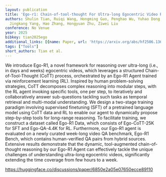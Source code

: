 ```yaml
---
layout: publication
title: 'Ego-r1: Chain-of-tool-thought For Ultra-long Egocentric Video Reasoning'
authors: Shulin Tian, Ruiqi Wang, Hongming Guo, Penghao Wu, Yuhao Dong, Xiuying Wang,
  Jingkang Yang, Hao Zhang, Hongyuan Zhu, Ziwei Liu
conference: No Venue
year: 2025
bibkey: tian2025ego
additional_links: [{name: Paper, url: 'https://arxiv.org/abs/hf2506.13654'}]
tags: ["Tools"]
short_authors: Tian et al.
---
```

We introduce Ego-R1, a novel framework for reasoning over ultra-long (i.e., in days and weeks) egocentric videos, which leverages a structured Chain-of-Tool-Thought (CoTT) process, orchestrated by an Ego-R1 Agent trained via reinforcement learning (RL). Inspired by human problem-solving strategies, CoTT decomposes complex reasoning into modular steps, with the RL agent invoking specific tools, one per step, to iteratively and collaboratively answer sub-questions tackling such tasks as temporal retrieval and multi-modal understanding. We design a two-stage training paradigm involving supervised finetuning (SFT) of a pretrained language model using CoTT data and RL to enable our agent to dynamically propose step-by-step tools for long-range reasoning. To facilitate training, we construct a dataset called Ego-R1 Data, which consists of Ego-CoTT-25K for SFT and Ego-QA-4.4K for RL. Furthermore, our Ego-R1 agent is evaluated on a newly curated week-long video QA benchmark, Ego-R1 Bench, which contains human-verified QA pairs from hybrid sources. Extensive results demonstrate that the dynamic, tool-augmented chain-of-thought reasoning by our Ego-R1 Agent can effectively tackle the unique challenges of understanding ultra-long egocentric videos, significantly extending the time coverage from few hours to a week.

https://huggingface.co/discussions/paper/6850e2a05e07650ecce89110